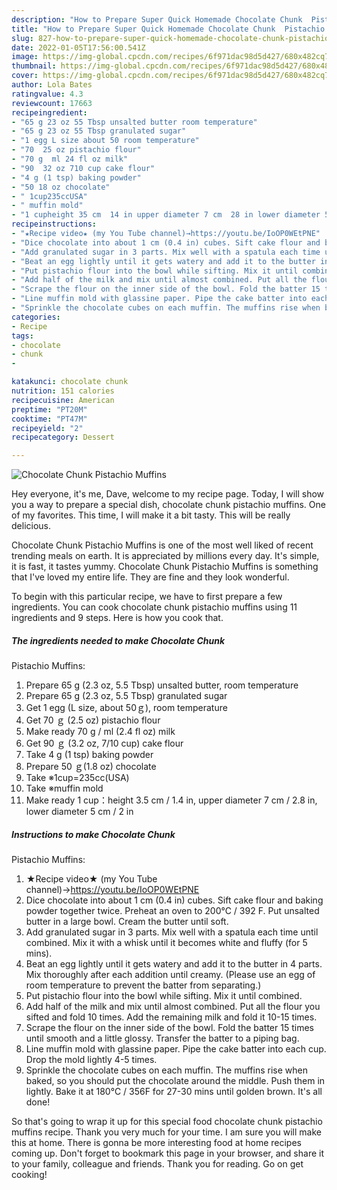 ```yaml
---
description: "How to Prepare Super Quick Homemade Chocolate Chunk  Pistachio Muffins"
title: "How to Prepare Super Quick Homemade Chocolate Chunk  Pistachio Muffins"
slug: 827-how-to-prepare-super-quick-homemade-chocolate-chunk-pistachio-muffins
date: 2022-01-05T17:56:00.541Z
image: https://img-global.cpcdn.com/recipes/6f971dac98d5d427/680x482cq70/chocolate-chunk-pistachio-muffins-recipe-main-photo.jpg
thumbnail: https://img-global.cpcdn.com/recipes/6f971dac98d5d427/680x482cq70/chocolate-chunk-pistachio-muffins-recipe-main-photo.jpg
cover: https://img-global.cpcdn.com/recipes/6f971dac98d5d427/680x482cq70/chocolate-chunk-pistachio-muffins-recipe-main-photo.jpg
author: Lola Bates
ratingvalue: 4.3
reviewcount: 17663
recipeingredient:
- "65 g 23 oz 55 Tbsp unsalted butter room temperature"
- "65 g 23 oz 55 Tbsp granulated sugar"
- "1 egg L size about 50 room temperature"
- "70  25 oz pistachio flour"
- "70 g  ml 24 fl oz milk"
- "90  32 oz 710 cup cake flour"
- "4 g (1 tsp) baking powder"
- "50 18 oz chocolate"
- " 1cup235ccUSA"
- " muffin mold"
- "1 cupheight 35 cm  14 in upper diameter 7 cm  28 in lower diameter 5 cm  2 in"
recipeinstructions:
- "★Recipe video★ (my You Tube channel)→https://youtu.be/IoOP0WEtPNE"
- "Dice chocolate into about 1 cm (0.4 in) cubes. Sift cake flour and baking powder together twice. Preheat an oven to 200℃ / 392 F. Put unsalted butter in a large bowl. Cream the butter until soft."
- "Add granulated sugar in 3 parts. Mix well with a spatula each time until combined. Mix it with a whisk until it becomes white and fluffy (for 5 mins)."
- "Beat an egg lightly until it gets watery and add it to the butter in 4 parts. Mix thoroughly after each addition until creamy. (Please use an egg of room temperature to prevent the batter from separating.)"
- "Put pistachio flour into the bowl while sifting. Mix it until combined."
- "Add half of the milk and mix until almost combined. Put all the flour you sifted and fold 10 times. Add the remaining milk and fold it 10-15 times."
- "Scrape the flour on the inner side of the bowl. Fold the batter 15 times until smooth and a little glossy. Transfer the batter to a piping bag."
- "Line muffin mold with glassine paper. Pipe the cake batter into each cup. Drop the mold lightly 4-5 times."
- "Sprinkle the chocolate cubes on each muffin. The muffins rise when baked, so you should put the chocolate around the middle. Push them in lightly. Bake it at 180℃ / 356F for 27-30 mins until golden brown. It&#39;s all done!"
categories:
- Recipe
tags:
- chocolate
- chunk
- 

katakunci: chocolate chunk  
nutrition: 151 calories
recipecuisine: American
preptime: "PT20M"
cooktime: "PT47M"
recipeyield: "2"
recipecategory: Dessert

---
```



![Chocolate Chunk 
Pistachio Muffins](https://img-global.cpcdn.com/recipes/6f971dac98d5d427/680x482cq70/chocolate-chunk-pistachio-muffins-recipe-main-photo.jpg)

Hey everyone, it's me, Dave, welcome to my recipe page. Today, I will show you a way to prepare a special dish, chocolate chunk 
pistachio muffins. One of my favorites. This time, I will make it a bit tasty. This will be really delicious.

Chocolate Chunk 
Pistachio Muffins is one of the most well liked of recent trending meals on earth. It is appreciated by millions every day. It's simple, it is fast, it tastes yummy. Chocolate Chunk 
Pistachio Muffins is something that I've loved my entire life. They are fine and they look wonderful.




To begin with this particular recipe, we have to first prepare a few ingredients. You can cook chocolate chunk 
pistachio muffins using 11 ingredients and 9 steps. Here is how you cook that.

<!--inarticleads1-->

##### The ingredients needed to make Chocolate Chunk 
Pistachio Muffins:

1. Prepare 65 g (2.3 oz, 5.5 Tbsp) unsalted butter, room temperature
1. Prepare 65 g (2.3 oz, 5.5 Tbsp) granulated sugar
1. Get 1 egg (L size, about 50ｇ), room temperature
1. Get 70 ｇ (2.5 oz) pistachio flour
1. Make ready 70 g / ml (2.4 fl oz) milk
1. Get 90 ｇ (3.2 oz, 7/10 cup) cake flour
1. Take 4 g (1 tsp) baking powder
1. Prepare 50 ｇ(1.8 oz) chocolate
1. Take  ※1cup=235cc(USA)
1. Take  ※muffin mold
1. Make ready 1 cup：height 3.5 cm / 1.4 in, upper diameter 7 cm / 2.8 in, lower diameter 5 cm / 2 in




<!--inarticleads2-->

##### Instructions to make Chocolate Chunk 
Pistachio Muffins:

1. ★Recipe video★ (my You Tube channel)→https://youtu.be/IoOP0WEtPNE
1. Dice chocolate into about 1 cm (0.4 in) cubes. Sift cake flour and baking powder together twice. Preheat an oven to 200℃ / 392 F. Put unsalted butter in a large bowl. Cream the butter until soft.
1. Add granulated sugar in 3 parts. Mix well with a spatula each time until combined. Mix it with a whisk until it becomes white and fluffy (for 5 mins).
1. Beat an egg lightly until it gets watery and add it to the butter in 4 parts. Mix thoroughly after each addition until creamy. (Please use an egg of room temperature to prevent the batter from separating.)
1. Put pistachio flour into the bowl while sifting. Mix it until combined.
1. Add half of the milk and mix until almost combined. Put all the flour you sifted and fold 10 times. Add the remaining milk and fold it 10-15 times.
1. Scrape the flour on the inner side of the bowl. Fold the batter 15 times until smooth and a little glossy. Transfer the batter to a piping bag.
1. Line muffin mold with glassine paper. Pipe the cake batter into each cup. Drop the mold lightly 4-5 times.
1. Sprinkle the chocolate cubes on each muffin. The muffins rise when baked, so you should put the chocolate around the middle. Push them in lightly. Bake it at 180℃ / 356F for 27-30 mins until golden brown. It&#39;s all done!




So that's going to wrap it up for this special food chocolate chunk 
pistachio muffins recipe. Thank you very much for your time. I am sure you will make this at home. There is gonna be more interesting food at home recipes coming up. Don't forget to bookmark this page in your browser, and share it to your family, colleague and friends. Thank you for reading. Go on get cooking!
